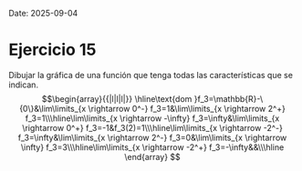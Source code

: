 Date: 2025-09-04

# Ejercicio 15


Dibujar la gráfica de una función que tenga todas las características que se indican.
$$\begin{array}{{|l|l|l|}}
 \hline\text{dom }f_3=\mathbb{R}-\{0\}&\lim\limits_{x \rightarrow 0^-} f_3=1&\lim\limits_{x \rightarrow 2^+} f_3=1\\\hline\lim\limits_{x \rightarrow -\infty} f_3=\infty&\lim\limits_{x \rightarrow 0^+} f_3=-1&f_3(2)=1\\\hline\lim\limits_{x \rightarrow -2^-} f_3=\infty&\lim\limits_{x \rightarrow 2^-} f_3=0&\lim\limits_{x \rightarrow \infty} f_3=3\\\hline\lim\limits_{x \rightarrow -2^+} f_3=-\infty&&\\\hline
\end{array}
$$